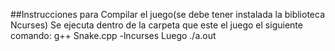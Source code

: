 ##Instrucciones para Compilar el juego(se debe tener instalada la biblioteca Ncurses)
 Se ejecuta dentro de la carpeta que este el juego el siguiente comando: g++ Snake.cpp -lncurses 
 Luego ./a.out

